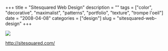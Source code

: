 +++
title = "Sitesquared Web Design"
description = ""
tags = ["color", "decorative", "maximalist", "patterns", "portfolio", "texture", "trompe l'oeil"]
date = "2008-04-08"
categories = ["design"]
slug = "sitesquared-web-design"
+++


 

  <div id="screens-thumbs" class="clearfix">
    <div class="txt-center" id="design-submission"><a href="http://sitesquared.com/"><img id='bluga-thumbnail-1183' class='bluga-thumbnail large' src='//konigi.com/media/bluga/
wt47fb7ba10e98c_0.jpg'/></a></div>  
  </div>   
<p><a href="http://sitesquared.com/">http://sitesquared.com/</a></p>





